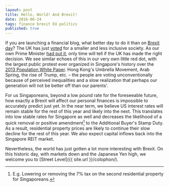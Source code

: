 ```yaml
---
layout: post
title: Hello, World! And Brexit!
date: 2016-06-24
tags: finance brexit EU politics
published: true
---
```

If you are launching a financial blog, what better day to do it than on [Brexit day](https://www.youtube.com/watch?v=nh0ac5HUpDU)? The UK has just [voted](http://www.bloomberg.com/graphics/2016-brexit-referendum/) for a smaller and less inclusive society. As our own Prime Minister [had put it](https://www.facebook.com/leehsienloong/posts/1142353405827364), only time will tell if the UK has made the right decision. We see similar echoes of this in our very own little red dot, with the largest public protest ever organized in Singapore's history over the [2013 Population White Paper](http://population.sg/whitepaper/). Hong Kong's Umbrella Movement, Arab Spring, the rise of Trump, etc. – the people are voting unconventionally because of perceived inequalities and a slow realization that perhaps our generation will not be better off than our parents'.

For us Singaporeans, beyond a low pound rate for the foreseeable future, how exactly a Brexit will affect our personal finances is impossible to accurately predict just yet. In the near term, we believe US interest rates will remain stable for the rest of this year and likely into the next. This translates into low stable rates for Singapore as well and decreases the likelihood of a quick removal or positive amendment[^n] to the Additional Buyer's Stamp Duty. As a result, residential property prices are likely to continue their slow decline for the rest of this year. We also expect capital inflows back into the Singapore REIT market.

Nevertheless, the world has just gotten a lot more interesting with Brexit. On this historic day, with markets down and the Japanese Yen high, we welcome you to [Street Level]({{ site.url }}/colophon/).

[^n]:E.g. Lowering or removing the 7% tax on the second residential property for Singaporeans.
